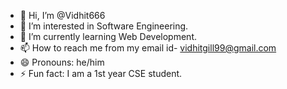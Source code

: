 - 👋 Hi, I’m @Vidhit666
- 👀 I’m interested in Software Engineering.
- 🌱 I’m currently learning Web Development.
- 📫 How to reach me from my email id- vidhitgill99@gmail.com
- 😄 Pronouns: he/him
- ⚡ Fun fact: I am a 1st year CSE student.

<!---
Vidhit666/Vidhit666 is a ✨ special ✨ repository because its `README.md` (this file) appears on your GitHub profile.
You can click the Preview link to take a look at your changes.
--->
